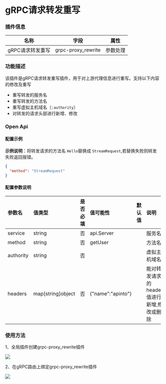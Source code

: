 # gRPC请求转发重写

### 插件信息

| 名称         | 字段                 | 属性     |
|------------|--------------------| -------- |
| gRPC请求转发重写 | grpc-proxy_rewrite | 参数处理 |

### 功能描述

该插件是gRPC请求转发重写插件，用于对上游代理信息进行重写。支持以下内容的修改及重写
* 重写转发的服务名
* 重写转发的方法名
* 重写虚拟主机域名（`:authority`）
* 对转发的请求头部进行新增、修改

### Open Api

#### 配置示例

**示例说明**：将转发请求的方法名 `Hello`替换成 `StreamRequest`,若替换失败则转发失败返回报错。

```json
{
  "method": "StreamRequest"
}
```

#### 配置参数说明

| 参数名       | 值类型 | 是否必填 | 值可能性              | 默认值 | 说明                       |
|:----------| :------- |:------------------| :---- |:-------------------------|:-------------------------|
| service   | string | 否       | api.Server   |  | 服务名                      |
| method    | string | 否       | getUser      |       | 方法名                      |
| authority | string | 否       |             |       | 虚拟主机域名                         |
| headers   | map[string]object | 否       | {"name":"apinto"} |       | 能对转发请求的header值进行新增,修改或删除 |



### 使用方法
1、全局插件创建grpc-proxy_rewrite插件

![](http://data.eolinker.com/course/wjynvbz0e9a5aed5dc74a8f7ce0f4beffc06f112e5fe406.png)

2、在gRPC路由上绑定grpc-proxy_rewrite插件

![](http://data.eolinker.com/course/j8LeYb3d7fd27e9e6bce64a77cc4585199ad4d7d153658b.png)
